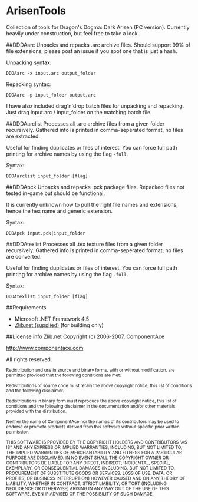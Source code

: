 # ArisenTools
Collection of tools for Dragon's Dogma: Dark Arisen (PC version). Currently heavily under construction, but feel free to take a look.

##DDDAarc
Unpacks and repacks .arc archive files. Should support 99% of file extensions, please post an issue if you spot one that is just a hash.

Unpacking syntax:
```
DDDAarc -x input.arc output_folder
```

Repacking syntax:
```
DDDAarc -p input_folder output.arc
```

I have also included drag'n'drop batch files for unpacking and repacking. Just drag input.arc / input_folder on the matching batch file.

##DDDAarclist
Processes all .arc archive files from a given folder recursively. Gathered info is printed in comma-seperated format, no files are extracted.

Useful for finding duplicates or files of interest. You can force full path printing for archive names by using the flag `-full`.

Syntax:
```
DDDAarclist input_folder [flag]
```

##DDDApck
Unpacks and repacks .pck package files. Repacked files not tested in-game but should be functional.

It is currently unknown how to pull the right file names and extensions, hence the hex name and generic extension.

Syntax:
```
DDDApck input.pck|input_folder
```

##DDDAtexlist
Processes all .tex texture files from a given folder recursively. Gathered info is printed in comma-seperated format, no files are converted.

Useful for finding duplicates or files of interest. You can force full path printing for archive names by using the flag `-full`.

Syntax:
```
DDDAtexlist input_folder [flag]
```

##Requirements
* Microsoft .NET Framework 4.5
* [Zlib.net (supplied)](http://www.componentace.com/zlib_.NET.htm) (for building only)

##License info Zlib.net
Copyright (c) 2006-2007, ComponentAce

http://www.componentace.com

All rights reserved.

<sub>Redistribution and use in source and binary forms, with or without modification, are permitted provided that the following conditions are met:</sub>

<sub>Redistributions of source code must retain the above copyright notice, this list of conditions and the following disclaimer.</sub>

<sub>Redistributions in binary form must reproduce the above copyright notice, this list of conditions and the following disclaimer in the documentation and/or other materials provided with the distribution. </sub>

<sub>Neither the name of ComponentAce nor the names of its contributors may be used to endorse or promote products derived from this software without specific prior written permission. </sub>

<sub>THIS SOFTWARE IS PROVIDED BY THE COPYRIGHT HOLDERS AND CONTRIBUTORS "AS IS" AND ANY EXPRESS OR IMPLIED WARRANTIES, INCLUDING, BUT NOT LIMITED TO, THE IMPLIED WARRANTIES OF MERCHANTABILITY AND FITNESS FOR A PARTICULAR PURPOSE ARE DISCLAIMED. IN NO EVENT SHALL THE COPYRIGHT OWNER OR CONTRIBUTORS BE LIABLE FOR ANY DIRECT, INDIRECT, INCIDENTAL, SPECIAL, EXEMPLARY, OR CONSEQUENTIAL DAMAGES (INCLUDING, BUT NOT LIMITED TO, PROCUREMENT OF SUBSTITUTE GOODS OR SERVICES; LOSS OF USE, DATA, OR PROFITS; OR BUSINESS INTERRUPTION) HOWEVER CAUSED AND ON ANY THEORY OF LIABILITY, WHETHER IN CONTRACT, STRICT LIABILITY, OR TORT (INCLUDING NEGLIGENCE OR OTHERWISE) ARISING IN ANY WAY OUT OF THE USE OF THIS SOFTWARE, EVEN IF ADVISED OF THE POSSIBILITY OF SUCH DAMAGE.</sub>